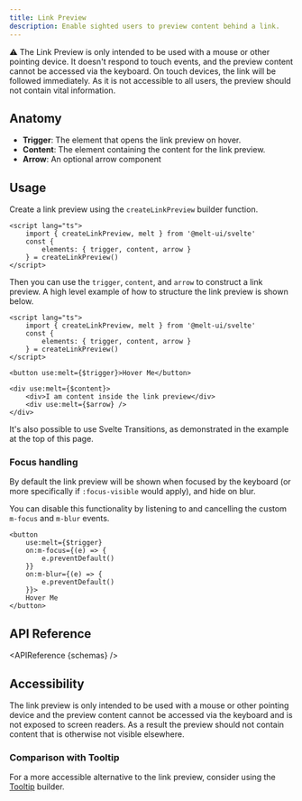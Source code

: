 ```yaml
---
title: Link Preview
description: Enable sighted users to preview content behind a link.
---
```


<script>
    import { KbdTable, APIReference, Callout } from '$docs/components'
    export let schemas
</script>

<Callout type="warning">

⚠️ The Link Preview is only intended to be used with a mouse or other pointing device. It doesn't
respond to touch events, and the preview content cannot be accessed via the keyboard. On touch
devices, the link will be followed immediately. As it is not accessible to all users, the preview
should not contain vital information.

</Callout>

## Anatomy

- **Trigger**: The element that opens the link preview on hover.
- **Content**: The element containing the content for the link preview.
- **Arrow**: An optional arrow component

## Usage

Create a link preview using the `createLinkPreview` builder function.

```svelte {3-5}
<script lang="ts">
	import { createLinkPreview, melt } from '@melt-ui/svelte'
	const {
		elements: { trigger, content, arrow }
	} = createLinkPreview()
</script>
```

Then you can use the `trigger`, `content`, and `arrow` to construct a link preview. A high level
example of how to structure the link preview is shown below.

```svelte
<script lang="ts">
	import { createLinkPreview, melt } from '@melt-ui/svelte'
	const {
		elements: { trigger, content, arrow }
	} = createLinkPreview()
</script>

<button use:melt={$trigger}>Hover Me</button>

<div use:melt={$content}>
	<div>I am content inside the link preview</div>
	<div use:melt={$arrow} />
</div>
```

It's also possible to use Svelte Transitions, as demonstrated in the example at the top of this
page.

### Focus handling

By default the link preview will be shown when focused by the keyboard (or more specifically if
`:focus-visible` would apply), and hide on blur.

You can disable this functionality by listening to and cancelling the custom `m-focus` and `m-blur`
events.

```svelte {3-8}
<button
	use:melt={$trigger}
	on:m-focus={(e) => {
		e.preventDefault()
	}}
	on:m-blur={(e) => {
		e.preventDefault()
	}}>
	Hover Me
</button>
```

## API Reference

<APIReference {schemas} />

## Accessibility

The link preview is only intended to be used with a mouse or other pointing device and the preview
content cannot be accessed via the keyboard and is not exposed to screen readers. As a result the
preview should not contain content that is otherwise not visible elsewhere.

### Comparison with Tooltip

For a more accessible alternative to the link preview, consider using the
[Tooltip](/docs/builders/tooltip) builder.

